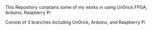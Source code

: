 This Repository conatains some of my works in using Un0rick FPGA, Arduino, Raspberry Pi

Consist of 3 branches including Un0rick, Arduino, and Raspberry Pi

